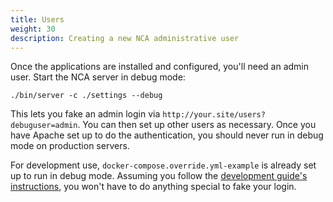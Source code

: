 ```yaml
---
title: Users
weight: 30
description: Creating a new NCA administrative user
---
```


Once the applications are installed and configured, you'll need an admin user.
Start the NCA server in debug mode:

    ./bin/server -c ./settings --debug

This lets you fake an admin login via `http://your.site/users?debuguser=admin`.
You can then set up other users as necessary. Once you have Apache set up to
do the authentication, you should never run in debug mode on production servers.

For development use, `docker-compose.override.yml-example` is already set up to
run in debug mode. Assuming you follow the
[development guide's instructions](/contributing/dev-guide), you won't have to
do anything special to fake your login.
